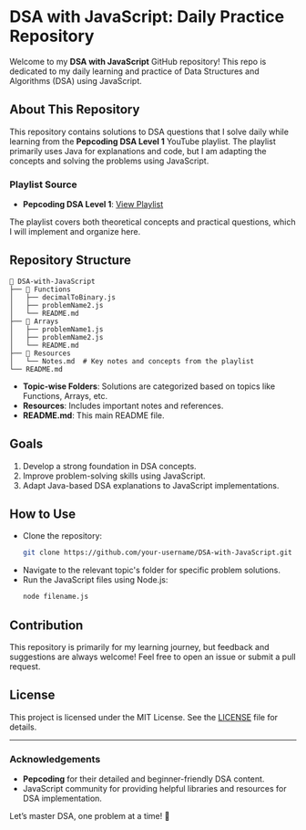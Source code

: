 # DSA with JavaScript: Daily Practice Repository

Welcome to my **DSA with JavaScript** GitHub repository! This repo is dedicated to my daily learning and practice of Data Structures and Algorithms (DSA) using JavaScript.

## About This Repository
This repository contains solutions to DSA questions that I solve daily while learning from the **Pepcoding DSA Level 1** YouTube playlist. The playlist primarily uses Java for explanations and code, but I am adapting the concepts and solving the problems using JavaScript.

### Playlist Source
- **Pepcoding DSA Level 1**: [View Playlist](https://youtube.com/playlist?list=PL-Jc9J83PIiFj7YSPl2ulcpwy-mwj1SSk&si=MEhFgn2Aw_V57ZvB)

The playlist covers both theoretical concepts and practical questions, which I will implement and organize here.

## Repository Structure
```
📁 DSA-with-JavaScript
├── 📂 Functions
│   ├── decimalToBinary.js
│   ├── problemName2.js
│   └── README.md
├── 📂 Arrays
│   ├── problemName1.js
│   ├── problemName2.js
│   └── README.md
├── 📂 Resources
│   └── Notes.md  # Key notes and concepts from the playlist
└── README.md
```
- **Topic-wise Folders**: Solutions are categorized based on topics like Functions, Arrays, etc.
- **Resources**: Includes important notes and references.
- **README.md**: This main README file.

## Goals
1. Develop a strong foundation in DSA concepts.
2. Improve problem-solving skills using JavaScript.
3. Adapt Java-based DSA explanations to JavaScript implementations.

## How to Use
- Clone the repository:
  ```bash
  git clone https://github.com/your-username/DSA-with-JavaScript.git
  ```
- Navigate to the relevant topic's folder for specific problem solutions.
- Run the JavaScript files using Node.js:
  ```bash
  node filename.js
  ```

## Contribution
This repository is primarily for my learning journey, but feedback and suggestions are always welcome! Feel free to open an issue or submit a pull request.

## License
This project is licensed under the MIT License. See the [LICENSE](LICENSE) file for details.

---

### Acknowledgements
- **Pepcoding** for their detailed and beginner-friendly DSA content.
- JavaScript community for providing helpful libraries and resources for DSA implementation.

Let’s master DSA, one problem at a time! 🚀

